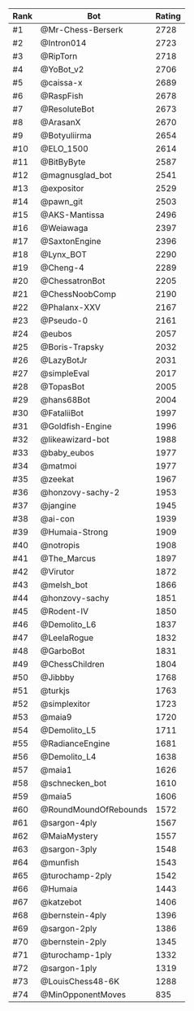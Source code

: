 Rank|Bot|Rating
---|---|---
#1|@Mr-Chess-Berserk|2728
#2|@Intron014|2723
#3|@RipTorn|2718
#4|@YoBot_v2|2706
#5|@caissa-x|2689
#6|@RaspFish|2678
#7|@ResoluteBot|2673
#8|@ArasanX|2670
#9|@Botyuliirma|2654
#10|@ELO_1500|2614
#11|@BitByByte|2587
#12|@magnusglad_bot|2541
#13|@expositor|2529
#14|@pawn_git|2503
#15|@AKS-Mantissa|2496
#16|@Weiawaga|2397
#17|@SaxtonEngine|2396
#18|@Lynx_BOT|2290
#19|@Cheng-4|2289
#20|@ChessatronBot|2205
#21|@ChessNoobComp|2190
#22|@Phalanx-XXV|2167
#23|@Pseudo-0|2161
#24|@eubos|2057
#25|@Boris-Trapsky|2032
#26|@LazyBotJr|2031
#27|@simpleEval|2017
#28|@TopasBot|2005
#29|@hans68Bot|2004
#30|@FataliiBot|1997
#31|@Goldfish-Engine|1996
#32|@likeawizard-bot|1988
#33|@baby_eubos|1977
#34|@matmoi|1977
#35|@zeekat|1967
#36|@honzovy-sachy-2|1953
#37|@jangine|1945
#38|@ai-con|1939
#39|@Humaia-Strong|1909
#40|@notropis|1908
#41|@The_Marcus|1897
#42|@Virutor|1872
#43|@melsh_bot|1866
#44|@honzovy-sachy|1851
#45|@Rodent-IV|1850
#46|@Demolito_L6|1837
#47|@LeelaRogue|1832
#48|@GarboBot|1831
#49|@ChessChildren|1804
#50|@Jibbby|1768
#51|@turkjs|1763
#52|@simplexitor|1723
#53|@maia9|1720
#54|@Demolito_L5|1711
#55|@RadianceEngine|1681
#56|@Demolito_L4|1638
#57|@maia1|1626
#58|@schnecken_bot|1610
#59|@maia5|1606
#60|@RoundMoundOfRebounds|1572
#61|@sargon-4ply|1567
#62|@MaiaMystery|1557
#63|@sargon-3ply|1548
#64|@munfish|1543
#65|@turochamp-2ply|1542
#66|@Humaia|1443
#67|@katzebot|1406
#68|@bernstein-4ply|1396
#69|@sargon-2ply|1386
#70|@bernstein-2ply|1345
#71|@turochamp-1ply|1332
#72|@sargon-1ply|1319
#73|@LouisChess48-6K|1288
#74|@MinOpponentMoves|835

